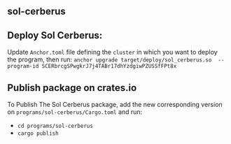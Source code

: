 ## sol-cerberus

## Deploy Sol Cerberus:
Update `Anchor.toml` file defining the `cluster` in which you want to deploy the program, then run:
`anchor upgrade target/deploy/sol_cerberus.so  --program-id SCERbrcgSPwgkrJ7j4TABr17dhYzdgiwPZUSSfFPt8x`

## Publish package on crates.io
To Publish The Sol Cerberus package, add the new corresponding version on `programs/sol-cerberus/Cargo.toml` and run:
- `cd programs/sol-cerberus`
- `cargo publish`